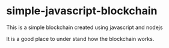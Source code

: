 # simple-javascript-blockchain

This is a simple blockchain created using javascript and nodejs

It is a good place to under stand how the blockchain works.
